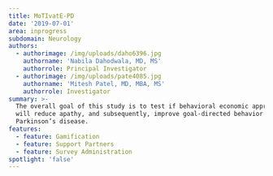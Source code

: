 ```yaml
---
title: MoTIvatE-PD
date: '2019-07-01'
area: inprogress
subdomain: Neurology
authors:
  - authorimage: /img/uploads/daho6396.jpg
    authorname: 'Nabila Dahodwala, MD, MS'
    authorrole: Principal Investigator
  - authorimage: /img/uploads/pate4085.jpg
    authorname: 'Mitesh Patel, MD, MBA, MS'
    authorrole: Investigator
summary: >-
  The overall goal of this study is to test if behavioral economic approaches
  will reduce apathy, and subsequently, improve goal-directed behavior in
  Parkinson’s disease.
features:
  - feature: Gamification
  - feature: Support Partners
  - feature: Survey Administration
spotlight: 'false'
---
```


